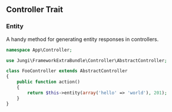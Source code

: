 Controller Trait
----------------

### Entity

A handy method for generating entity responses in controllers.

```php
namespace App\Controller;

use Jungi\FrameworkExtraBundle\Controller\AbstractController;

class FooController extends AbstractController
{
    public function action()
    {
        return $this->entity(array('hello' => 'world'), 201);
    }
}
```
